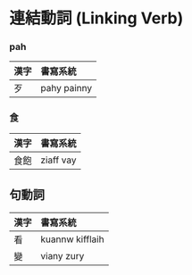 # 連結動詞 (Linking Verb)

### pah

| 漢字 | 書寫系統 |
| :--- | :--- |
| 歹 | pahy painny |

### 食

| 漢字 | 書寫系統 |
| :--- | :--- |
| 食飽 | ziaff vay |

## 句動詞

| 漢字 | 書寫系統 |
| :--- | :--- |
| 看 | kuannw kifflaih |
| 變 | viany zury |
